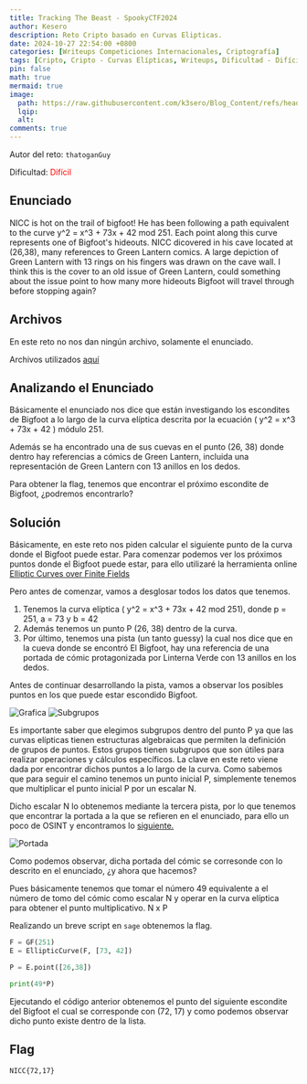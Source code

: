 ```yaml
---
title: Tracking The Beast - SpookyCTF2024
author: Kesero
description: Reto Cripto basado en Curvas Elipticas.
date: 2024-10-27 22:54:00 +0800
categories: [Writeups Competiciones Internacionales, Criptografía]
tags: [Cripto, Cripto - Curvas Elípticas, Writeups, Dificultad - Difícil]
pin: false
math: true
mermaid: true
image:
  path: https://raw.githubusercontent.com/k3sero/Blog_Content/refs/heads/main/Competiciones_Internacionales_Writeups/2024/Cripto/Spookyctf2024/Tracking_The_Best/Tracking_The_Beast.png
  lqip: 
  alt: 
comments: true
---
```


Autor del reto: `thatoganGuy`

Dificultad: <font color=red>Difícil</font>

## Enunciado

NICC is hot on the trail of bigfoot! He has been following a path equivalent to the curve y^2 = x^3 + 73x + 42 mod 251. Each point along this curve represents one of Bigfoot's hideouts. NICC dicovered in his cave located at (26,38), many references to Green Lantern comics. A large depiction of Green Lantern with 13 rings on his fingers was drawn on the cave wall. I think this is the cover to an old issue of Green Lantern, could something about the issue point to how many more hideouts Bigfoot will travel through before stopping again?


## Archivos

En este reto no nos dan ningún archivo, solamente el enunciado.

Archivos utilizados [aquí](https://github.com/k3sero/Blog_Content/tree/main/Competiciones_Internacionales_Writeups/2024/Cripto/Spookyctf2024/Tracking_The_Best)

## Analizando el Enunciado

Básicamente el enunciado nos dice que están investigando los escondites de Bigfoot a lo largo de la curva elíptica descrita por la ecuación \( y^2 = x^3 + 73x + 42 \) módulo 251.

Además se ha encontrado una de sus cuevas en el punto (26, 38) donde dentro hay referencias a cómics de Green Lantern, incluida una representación de Green Lantern con 13 anillos en los dedos. 

Para obtener la flag, tenemos que encontrar el próximo escondite de Bigfoot, ¿podremos encontrarlo?

## Solución

Básicamente, en este reto nos piden calcular el siguiente punto de la curva donde el Bigfoot puede estar. Para comenzar podemos ver los próximos puntos donde el Bigfoot puede estar, para ello utilizaré la herramienta online [Elliptic Curves over Finite Fields](https://graui.de/code/elliptic2/)

Pero antes de comenzar, vamos a desglosar todos los datos que tenemos.

1. Tenemos la curva elíptica \( y^2 = x^3 + 73x + 42 mod 251\), donde p = 251, a = 73 y b = 42
2. Además tenemos un punto P (26, 38) dentro de la curva.
3. Por último, tenemos una pista (un tanto guessy) la cual nos dice que en la cueva donde se encontró El Bigfoot, hay una referencia de una portada de cómic protagonizada por Linterna Verde con 13 anillos en los dedos.

Antes de continuar desarrollando la pista, vamos a observar los posibles puntos en los que puede estar escondido Bigfoot.

![Grafica](https://raw.githubusercontent.com/k3sero/Blog_Content/refs/heads/main/Competiciones_Internacionales_Writeups/2024/Cripto/Spookyctf2024/Tracking_The_Best/Grafica.png)
![Subgrupos](https://raw.githubusercontent.com/k3sero/Blog_Content/refs/heads/main/Competiciones_Internacionales_Writeups/2024/Cripto/Spookyctf2024/Tracking_The_Best/Subgrupos.png)

Es importante saber que elegimos subgrupos dentro del punto P ya que las curvas elípticas tienen estructuras algebraicas que permiten la definición de grupos de puntos. Estos grupos tienen subgrupos que son útiles para realizar operaciones y cálculos específicos. La clave en este reto viene dada por encontrar dichos puntos a lo largo de la curva. Como sabemos que para seguir el camino tenemos un punto inicial P, simplemente tenemos que multiplicar el punto inicial P por un escalar N.

Dicho escalar N lo obtenemos mediante la tercera pista, por lo que tenemos que encontrar la portada a la que se refieren en el enunciado, para ello un poco de OSINT y encontramos lo [siguiente.](https://www.reddit.com/r/comicbooks/comments/a6prip/green_lantern_49_cover_art_by_darryl_banks/)

![Portada](https://raw.githubusercontent.com/k3sero/Blog_Content/refs/heads/main/Competiciones_Internacionales_Writeups/2024/Cripto/Spookyctf2024/Tracking_The_Best/portada.png)

Como podemos observar, dicha portada del cómic se corresonde con lo descrito en el enunciado, ¿y ahora que hacemos?

Pues básicamente tenemos que tomar el número 49 equivalente a el número de tomo del cómic como escalar N y operar en la curva elíptica para obtener el punto multiplicativo. N x P

Realizando un breve script en `sage` obtenemos la flag.

```python
F = GF(251)
E = EllipticCurve(F, [73, 42])

P = E.point([26,38])

print(49*P)
```
Ejecutando el código anterior obtenemos el punto del siguiente escondite del Bigfoot el cual se corresponde con (72, 17) y como podemos observar dicho punto existe dentro de la lista.

## Flag

`NICC{72,17}`